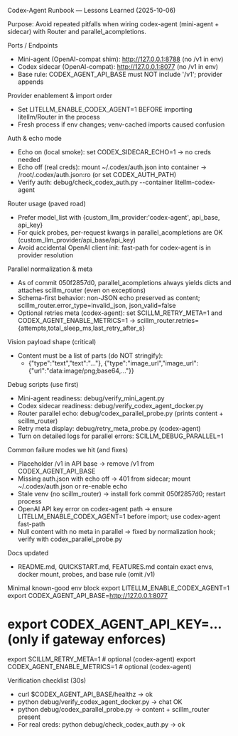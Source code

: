 Codex-Agent Runbook — Lessons Learned (2025-10-06)

Purpose: Avoid repeated pitfalls when wiring codex-agent (mini-agent + sidecar) with Router and parallel_acompletions.

Ports / Endpoints
- Mini-agent (OpenAI-compat shim): http://127.0.0.1:8788 (no /v1 in env)
- Codex sidecar (OpenAI-compat): http://127.0.0.1:8077 (no /v1 in env)
- Base rule: CODEX_AGENT_API_BASE must NOT include '/v1'; provider appends

Provider enablement & import order
- Set LITELLM_ENABLE_CODEX_AGENT=1 BEFORE importing litellm/Router in the process
- Fresh process if env changes; venv-cached imports caused confusion

Auth & echo mode
- Echo on (local smoke): set CODEX_SIDECAR_ECHO=1 → no creds needed
- Echo off (real creds): mount ~/.codex/auth.json into container → /root/.codex/auth.json:ro (or set CODEX_AUTH_PATH)
- Verify auth: debug/check_codex_auth.py --container litellm-codex-agent

Router usage (paved road)
- Prefer model_list with {custom_llm_provider:'codex-agent', api_base, api_key}
- For quick probes, per-request kwargs in parallel_acompletions are OK (custom_llm_provider/api_base/api_key)
- Avoid accidental OpenAI client init: fast-path for codex-agent is in provider resolution

Parallel normalization & meta
- As of commit 050f2857d0, parallel_acompletions always yields dicts and attaches scillm_router (even on exceptions)
- Schema-first behavior: non-JSON echo preserved as content; scillm_router.error_type=invalid_json, json_valid=false
- Optional retries meta (codex-agent): set SCILLM_RETRY_META=1 and CODEX_AGENT_ENABLE_METRICS=1 → scillm_router.retries={attempts,total_sleep_ms,last_retry_after_s}

Vision payload shape (critical)
- Content must be a list of parts (do NOT stringify):
  - {"type":"text","text":"…"}, {"type":"image_url","image_url":{"url":"data:image/png;base64,…"}}

Debug scripts (use first)
- Mini-agent readiness: debug/verify_mini_agent.py
- Codex sidecar readiness: debug/verify_codex_agent_docker.py
- Router parallel echo: debug/codex_parallel_probe.py (prints content + scillm_router)
- Retry meta display: debug/retry_meta_probe.py (codex-agent)
- Turn on detailed logs for parallel errors: SCILLM_DEBUG_PARALLEL=1

Common failure modes we hit (and fixes)
- Placeholder /v1 in API base → remove /v1 from CODEX_AGENT_API_BASE
- Missing auth.json with echo off → 401 from sidecar; mount ~/.codex/auth.json or re-enable echo
- Stale venv (no scillm_router) → install fork commit 050f2857d0; restart process
- OpenAI API key error on codex-agent path → ensure LITELLM_ENABLE_CODEX_AGENT=1 before import; use codex-agent fast-path
- Null content with no meta in parallel → fixed by normalization hook; verify with codex_parallel_probe.py

Docs updated
- README.md, QUICKSTART.md, FEATURES.md contain exact envs, docker mount, probes, and base rule (omit /v1)

Minimal known-good env block
export LITELLM_ENABLE_CODEX_AGENT=1
export CODEX_AGENT_API_BASE=http://127.0.0.1:8077
# export CODEX_AGENT_API_KEY=… (only if gateway enforces)
export SCILLM_RETRY_META=1        # optional (codex-agent)
export CODEX_AGENT_ENABLE_METRICS=1  # optional (codex-agent)

Verification checklist (30s)
- curl $CODEX_AGENT_API_BASE/healthz → ok
- python debug/verify_codex_agent_docker.py → chat OK
- python debug/codex_parallel_probe.py → content + scillm_router present
- For real creds: python debug/check_codex_auth.py → ok